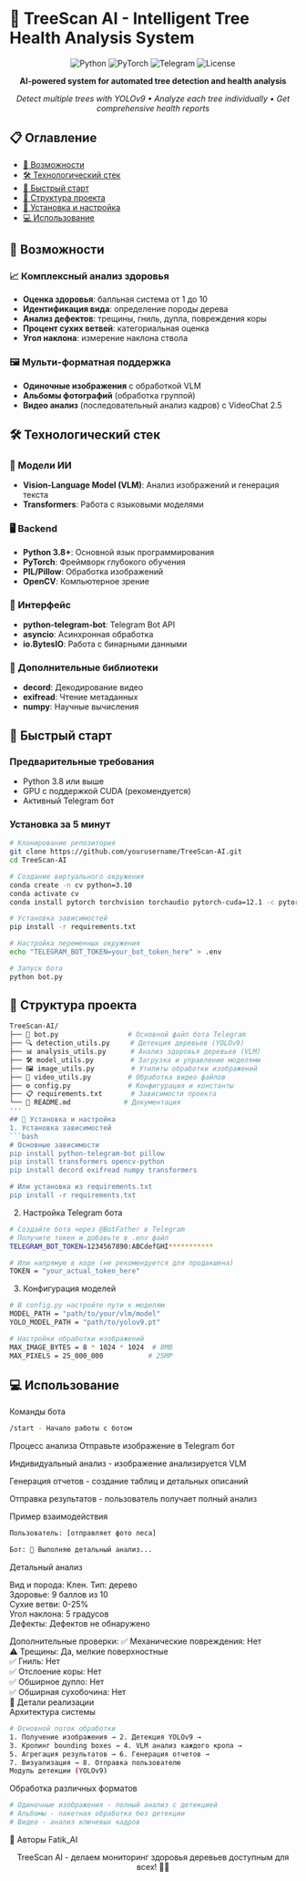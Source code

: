 # 🌳 TreeScan AI - Intelligent Tree Health Analysis System

<div align="center">

![Python](https://img.shields.io/badge/Python-3.8+-blue.svg)
![PyTorch](https://img.shields.io/badge/PyTorch-2.0+-red.svg)
![Telegram](https://img.shields.io/badge/Telegram-Bot-blue.svg)
![License](https://img.shields.io/badge/License-MIT-yellow.svg)

**AI-powered system for automated tree detection and health analysis**

*Detect multiple trees with YOLOv9 • Analyze each tree individually • Get comprehensive health reports*

</div>

## 📋 Оглавление

- [🌟 Возможности](#-возможности)
- [🛠 Технологический стек](#-технологический-стек)
- [🚀 Быстрый старт](#-быстрый-старт)
- [📁 Структура проекта](#-структура-проекта)
- [🔧 Установка и настройка](#-установка-и-настройка)
- [💻 Использование](#-использование)

## 🌟 Возможности

### 📈 Комплексный анализ здоровья
- **Оценка здоровья**: балльная система от 1 до 10
- **Идентификация вида**: определение породы дерева
- **Анализ дефектов**: трещины, гниль, дупла, повреждения коры
- **Процент сухих ветвей**: категориальная оценка
- **Угол наклона**: измерение наклона ствола

### 🖼️ Мульти-форматная поддержка
- **Одиночные изображения** с обработкой VLM
- **Альбомы фотографий** (обработка группой)
- **Видео анализ** (последовательный анализ кадров) c VideoChat 2.5



## 🛠 Технологический стек

### 🤖 Модели ИИ
- **Vision-Language Model (VLM)**: Анализ изображений и генерация текста
- **Transformers**: Работа с языковыми моделями

### 🖥 Backend
- **Python 3.8+**: Основной язык программирования
- **PyTorch**: Фреймворк глубокого обучения
- **PIL/Pillow**: Обработка изображений
- **OpenCV**: Компьютерное зрение

### 📱 Интерфейс
- **python-telegram-bot**: Telegram Bot API
- **asyncio**: Асинхронная обработка
- **io.BytesIO**: Работа с бинарными данными

### 🎯 Дополнительные библиотеки
- **decord**: Декодирование видео
- **exifread**: Чтение метаданных
- **numpy**: Научные вычисления

## 🚀 Быстрый старт

### Предварительные требования
- Python 3.8 или выше
- GPU с поддержкой CUDA (рекомендуется)
- Активный Telegram бот

### Установка за 5 минут

```bash
# Клонирование репозитория
git clone https://github.com/yourusername/TreeScan-AI.git
cd TreeScan-AI

# Создание виртуального окружения
conda create -n cv python=3.10
conda activate cv
conda install pytorch torchvision torchaudio pytorch-cuda=12.1 -c pytorch -c nvidia

# Установка зависимостей
pip install -r requirements.txt

# Настройка переменных окружения
echo "TELEGRAM_BOT_TOKEN=your_bot_token_here" > .env

# Запуск бота
python bot.py
```
## 📁 Структура проекта
```bash
TreeScan-AI/
├── 🤖 bot.py                 # Основной файл бота Telegram
├── 🔍 detection_utils.py     # Детекция деревьев (YOLOv9)
├── 📊 analysis_utils.py      # Анализ здоровья деревьев (VLM)
├── 🛠 model_utils.py         # Загрузка и управление моделями
├── 🖼 image_utils.py         # Утилиты обработки изображений
├── 🎥 video_utils.py         # Обработка видео файлов
├── ⚙️ config.py              # Конфигурация и константы
├── 📋 requirements.txt       # Зависимости проекта
└── 📄 README.md             # Документация
'''
## 🔧 Установка и настройка
1. Установка зависимостей
```bash
# Основные зависимости
pip install python-telegram-bot pillow
pip install transformers opencv-python
pip install decord exifread numpy transformers

# Или установка из requirements.txt
pip install -r requirements.txt
```

2. Настройка Telegram бота
```bash
# Создайте бота через @BotFather в Telegram
# Получите токен и добавьте в .env файл
TELEGRAM_BOT_TOKEN=1234567890:ABCdefGHI***********

# Или напрямую в коде (не рекомендуется для продакшена)
TOKEN = "your_actual_token_here"
```

3. Конфигурация моделей
```bash
# В config.py настройте пути к моделям
MODEL_PATH = "path/to/your/vlm/model"
YOLO_MODEL_PATH = "path/to/yolov9.pt"

# Настройки обработки изображений
MAX_IMAGE_BYTES = 8 * 1024 * 1024  # 8MB
MAX_PIXELS = 25_000_000           # 25MP
```

## 💻 Использование  
Команды бота  
```bash
/start - Начало работы с ботом
```

Процесс анализа
Отправьте изображение в Telegram бот

Индивидуальный анализ - изображение анализируется VLM

Генерация отчетов - создание таблиц и детальных описаний

Отправка результатов - пользователь получает полный анализ

Пример взаимодействия
```bash
Пользователь: [отправляет фото леса]

Бот: 🌳 Выполняю детальный анализ...
```


Детальный анализ

Вид и порода: Клен. Тип: дерево  
Здоровье: 9 баллов из 10    
Сухие ветви: 0-25%  
Угол наклона: 5 градусов  
Дефекты: Дефектов не обнаружено  

Дополнительные проверки:
✅ Механические повреждения: Нет  
⚠️ Трещины: Да, мелкие поверхностные  
✅ Гниль: Нет  
✅ Отслоение коры: Нет  
✅ Обширное дупло: Нет  
✅ Обширная сухобочина: Нет  
🎯 Детали реализации  
Архитектура системы

```bash
# Основной поток обработки
1. Получение изображения → 2. Детекция YOLOv9 → 
3. Кропинг bounding boxes → 4. VLM анализ каждого кропа → 
5. Агрегация результатов → 6. Генерация отчетов → 
7. Визуализация → 8. Отправка пользователю
Модуль детекции (YOLOv9)
```

Обработка различных форматов

```bash
# Одиночные изображения - полный анализ с детекцией
# Альбомы - пакетная обработка без детекции  
# Видео - анализ ключевых кадров
```



👥 Авторы
Fatik_AI

<div align="center">
TreeScan AI - делаем мониторинг здоровья деревьев доступным для всех! 🌳✨

